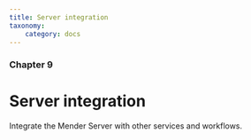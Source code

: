 ```yaml
---
title: Server integration
taxonomy:
    category: docs
---
```


### Chapter 9

# Server integration

Integrate the Mender Server with other services and workflows.

